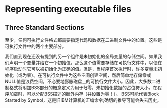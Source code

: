 # Representing executable files

## Three Standard Sections

至少，任何可执行文件格式都需要指定代码和数据在二进制文件中的位置。这些是可执行文件中的两个主要部分。

我们直到现在还没有提到的另一个组件是未初始化的全局变量的存储空间。如果我们声明一个变量并给它一个初始值，那么这个值需要存储在可执行文件中，以便在程序启动时它可以被初始化为正确的值。但是，当程序首次执行时，许多变量未初始化（或为零）。在可执行文件中为这些空间创建空间，然后简单地存储零或NULL值是浪费空间，不必要地膨胀磁盘上的可执行文件大小。因此，大多数二进制格式将附加BSS部分的概念定义为用于归零，未初始化数据的占位符大小。在程序加载时，可以分配BSS描述的额外内存（并设置为零！）。 BSS可能代表Block Started by Symbol，这是旧IBM计算机的汇编命令;确切的推导可能会失去历史。